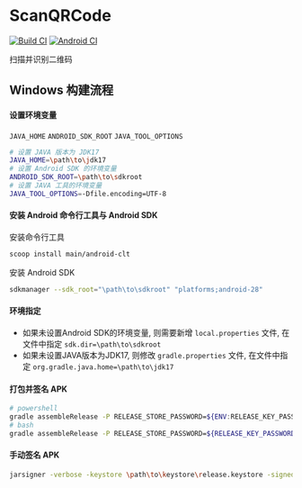 # ScanQRCode

[![Build CI](https://github.com/thesixonenine/ScanQRCode/actions/workflows/build.yml/badge.svg?branch=master)](https://github.com/thesixonenine/ScanQRCode/actions/workflows/build.yml)
[![Android CI](https://github.com/thesixonenine/ScanQRCode/actions/workflows/android.yml/badge.svg?branch=master)](https://github.com/thesixonenine/ScanQRCode/actions/workflows/android.yml)


扫描并识别二维码


## Windows 构建流程


#### 设置环境变量

`JAVA_HOME` `ANDROID_SDK_ROOT` `JAVA_TOOL_OPTIONS`

```bash
# 设置 JAVA 版本为 JDK17
JAVA_HOME=\path\to\jdk17
# 设置 Android SDK 的环境变量
ANDROID_SDK_ROOT=\path\to\sdkroot
# 设置 JAVA 工具的环境变量
JAVA_TOOL_OPTIONS=-Dfile.encoding=UTF-8
```

#### 安装 Android 命令行工具与 Android SDK

安装命令行工具

```bash
scoop install main/android-clt
```

安装 Android SDK

```bash
sdkmanager --sdk_root="\path\to\sdkroot" "platforms;android-28"
```

#### 环境指定

- 如果未设置Android SDK的环境变量, 则需要新增 `local.properties` 文件, 在文件中指定 `sdk.dir=\path\to\sdkroot`
- 如果未设置JAVA版本为JDK17, 则修改 `gradle.properties` 文件, 在文件中指定 `org.gradle.java.home=\path\to\jdk17`

#### 打包并签名 APK

```bash
# powershell
gradle assembleRelease -P RELEASE_STORE_PASSWORD=${ENV:RELEASE_KEY_PASSWORD} -P RELEASE_KEY_ALIAS=${ENV:RELEASE_KEY_ALIAS} -P RELEASE_KEY_PASSWORD=${ENV:RELEASE_KEY_PASSWORD}
# bash
gradle assembleRelease -P RELEASE_STORE_PASSWORD=${RELEASE_KEY_PASSWORD} -P RELEASE_KEY_ALIAS=${RELEASE_KEY_ALIAS} -P RELEASE_KEY_PASSWORD=${RELEASE_KEY_PASSWORD}
```

#### 手动签名 APK

```bash
jarsigner -verbose -keystore \path\to\keystore\release.keystore -signedjar .\app\build\outputs\apk\release\app-release-signed.apk .\app\build\outputs\apk\release\app-release-unsigned.apk keystorealias
```
